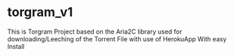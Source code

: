 # torgram_v1
This is Torgram Project based on the Aria2C library used for downloading/Leeching of the Torrent File with use of HerokuApp With easy Install 
